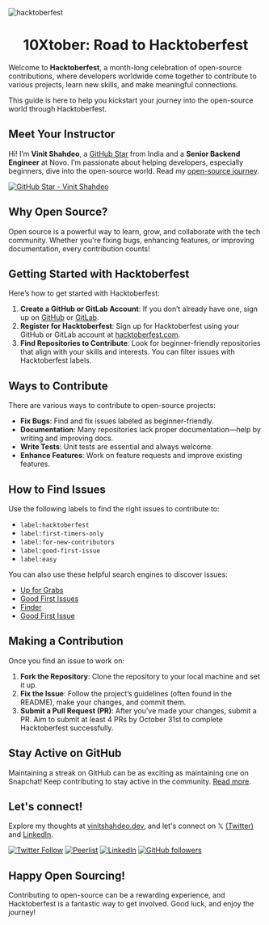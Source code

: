 ![hacktoberfest](https://github.com/user-attachments/assets/30b5edf1-3f5a-4698-b3d7-e4f0fd35a1fa)
<h1 align='center'> 10Xtober: Road to Hacktoberfest </h1>

Welcome to **Hacktoberfest**, a month-long celebration of open-source contributions, where developers worldwide come together to contribute to various projects, learn new skills, and make meaningful connections.

This guide is here to help you kickstart your journey into the open-source world through Hacktoberfest.

## Meet Your Instructor

Hi! I’m **Vinit Shahdeo**, a [GitHub Star](https://stars.github.com/profiles/vinitshahdeo/) from India and a **Senior Backend Engineer** at Novo. I’m passionate about helping developers, especially beginners, dive into the open-source world. Read my [open-source journey](https://vinitshahdeo.dev/milepost-from-a-github-user-to-a-github-star).

[![GitHub Star - Vinit Shahdeo](https://img.shields.io/badge/GitHub_Star-%E2%AD%90_vinitshahdeo-E89B25?colorA=302237&logo=github)](https://stars.github.com/profiles/vinitshahdeo/) 

## Why Open Source?

Open source is a powerful way to learn, grow, and collaborate with the tech community. Whether you're fixing bugs, enhancing features, or improving documentation, every contribution counts!

## Getting Started with Hacktoberfest

Here’s how to get started with Hacktoberfest:

1. **Create a GitHub or GitLab Account**: If you don’t already have one, sign up on [GitHub](https://github.com/) or [GitLab](https://gitlab.com/).
2. **Register for Hacktoberfest**: Sign up for Hacktoberfest using your GitHub or GitLab account at [hacktoberfest.com](https://hacktoberfest.com/).
3. **Find Repositories to Contribute**: Look for beginner-friendly repositories that align with your skills and interests. You can filter issues with Hacktoberfest labels.

## Ways to Contribute

There are various ways to contribute to open-source projects:

- **Fix Bugs**: Find and fix issues labeled as beginner-friendly.
- **Documentation**: Many repositories lack proper documentation—help by writing and improving docs.
- **Write Tests**: Unit tests are essential and always welcome.
- **Enhance Features**: Work on feature requests and improve existing features.

## How to Find Issues

Use the following labels to find the right issues to contribute to:

- `label:hacktoberfest`
- `label:first-timers-only`
- `label:for-new-contributors`
- `label:good-first-issue`
- `label:easy`

You can also use these helpful search engines to discover issues:
- [Up for Grabs](https://up-for-grabs.net/#/)
- [Good First Issues](https://goodfirstissues.com/)
- [Finder](https://finder.usmans.me/)
- [Good First Issue](https://goodfirstissue.dev/)

## Making a Contribution

Once you find an issue to work on:

1. **Fork the Repository**: Clone the repository to your local machine and set it up.
2. **Fix the Issue**: Follow the project’s guidelines (often found in the README), make your changes, and commit them.
3. **Submit a Pull Request (PR)**: After you've made your changes, submit a PR. Aim to submit at least 4 PRs by October 31st to complete Hacktoberfest successfully.

## Stay Active on GitHub

Maintaining a streak on GitHub can be as exciting as maintaining one on Snapchat! Keep contributing to stay active in the community. [Read more](https://www.opensourceforu.com/2020/07/if-you-are-a-techie-your-home-page-should-be-github-not-instagram/).

## Let's connect!

Explore my thoughts at [vinitshahdeo.dev](https://vinitshahdeo.dev/), and let's connect on 𝕏 [(Twitter)](https://twitter.com/Vinit_Shahdeo) and [LinkedIn](https://www.linkedin.com/in/vinitshahdeo/).

[![Twitter Follow](https://img.shields.io/twitter/follow/Vinit_Shahdeo?style=social)](https://twitter.com/Vinit_Shahdeo) [![Peerlist](https://github-readme-badge.peerlist.io/api/vinitshahdeo)](https://peerlist.io/vinitshahdeo)  [![LinkedIn](https://img.shields.io/static/v1.svg?label=LinkedIn&message=vinitshahdeo&logo=linkedin&style=flat&color=blue)](https://www.linkedin.com/in/vinitshahdeo/) [![GitHub followers](https://img.shields.io/github/followers/vinitshahdeo.svg?label=Follow%20@vinitshahdeo&style=social)](https://github.com/vinitshahdeo/)

## Happy Open Sourcing!

Contributing to open-source can be a rewarding experience, and Hacktoberfest is a fantastic way to get involved. Good luck, and enjoy the journey!


